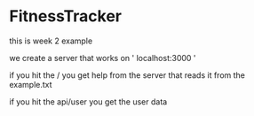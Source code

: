 # FitnessTracker

this is week 2 example

we create a server that works on ' localhost:3000 ' 

if you hit the /  you get help from the server that reads it from the example.txt

if you hit the api/user you get the user data